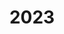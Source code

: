 ---
#This is just for you to quickly see what the file is - it can be anything you want
title: 2023

#This must match the level for the page you want it to appear on
level: Advanced Higher

#This must match the category id for the table the table you wish this to appear in
category: sqapastpapersah

#This must match the subject you wish this to appear in
subject: Chemistry

#There should be an entry here for each column in the table you wish to populate:
Year: 2023
Past Paper:
    - url: /chemistry/advancedhigher/AH SQA PP/newAH SQA PP/newAHchemSQApp2023.pdf
      link_text: Paper
JABchem Marking Scheme:
    - url: /chemistry/advancedhigher/AH JABchem MSch/NewAH JABchem Msch/newAHchemJABchemMsch2023.pdf
      link_text: JABchem Solutions
SQA Marking Solutions:
    - url: /chemistry/advancedhigher/AH SQA Msch/newAH SQA Msch/newAHchemSQAmsch2023.pdf
      link_text: SQA Solutions
---